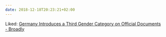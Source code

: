 ```yaml
---
date: 2018-12-18T20:23:21+02:00
---
```


Liked: [Germany Introduces a Third Gender Category on Official Documents - Broadly](https://broadly.vice.com/en_us/article/59vq78/germany-introduces-a-third-gender-category-on-official-documents)
